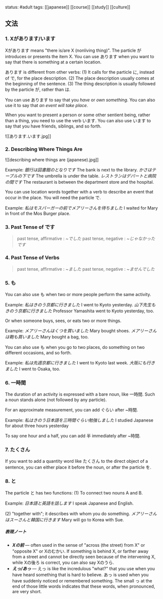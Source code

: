 status: #adult 
tags: [[japanese]] [[course]] [[study]] [[culture]]

## 文法

### 1. Xがあります/います

Xがあります means "there is/are X (nonliving thing)". The particle が introduces or presents the item X. You can use あります when you want to say that there is something at a certain location. 

あります is different from other verbs:
(1) It calls for the particle に, instead of で, for the place description.
(2) The place description usually comes at the beginning of the sentence. 
(3) The thing description is usually followed by the particle が, rather than は.

You can use あります to say that you *have* or *own something*. You can also use it to say that *an event will take place*. 

When you want to present a person or some other sentient being, rather than a thing, you need to use the verb います. You can also use います to say that you have friends, siblings, and so forth. 

![[あります.います.jpg]]

### 2. Describing Where Things Are

![[describing where things are (japanese).jpg]]

Example: 
	*銀行は図書館のとなりです* The bank is next to the library. 
	*かさはテーブルの下です* The umbrella is under the table.
	*レストランはデパートと病院の間です* The restaurant is between the department store and the hospital. 

You can use location words together with a verb to describe an event that occur in the place. You will need the particle で. 

Example: 
	*私はモスバーガーの前でメアリーさんを待ちました* I waited for Mary in front of the Mos Burger place. 
### 3. Past Tense of です

>past tense, affirmative : *~でした*
>past tense, negative : *~じゃなかったです*

### 4. Past Tense of Verbs

>past tense, affirmative : *~ました*
>past tense, negative : *~ませんでした*

### 5. も

You can also use も when two or more people perform the same activity. 

Example:
	*私はきのう京都に行きました* I went to Kyoto yesterday.
	*山下先生もきのう京都に行きました* Professor Yamashita went to Kyoto yesterday, too. 

Or when someone buys, sees, or eats two or more things. 

Example:
	*メアリーさんはくつを買いました* Mary bought shoes.
	*メアリーさんは鞄も買いました* Mary bought a bag, too. 

You can also use も when you go to two places, do something on two different occasions, and so forth. 

Example:
	*私は先週京都に行きました* I went to Kyoto last week.
	*大阪にも行きました* I went to Osaka, too. 

### 6. 一時間

The duration of an activity is expressed with a bare noun, like 一時間. Such a noun stands alone (not followed by any particle). 

For an approximate measurement, you can add ぐらい after ~時間. 

Example: 
	*私はきのう日本語を三時間ぐらい勉強しました* I studied Japanese for about three hours yesterday

To say one hour and a half, you can add 半 immediately after ~時間. 

### 7. たくさん

If you want to add a quantity word like たくさん to the direct object of a sentence, you can either place it before the noun, or after the particle を.

### 8. と

The particle と has two functions:
(1) To connect two nouns A and B.

Example:
	*日本語と英語を話します* I speak Japanese and English. 

(2) "together with"; it describes with whom you do something. 
	*メアリーさんはスーさんと韓国に行きます* Mary will go to Korea with Sue. 

##### 表現ノート
- ***Xの前*** — often used in the sense of "across (the street) from X" or "opposite X" or Xのむかい. If something is behind X, or farther away from a street and cannot be directly seen because of the intervening X, while Xの後ろ is correct, you can also say Xのうら.
- ***えっ/あっ*** — えっ is like the incredulous "what?" that you use when you have heard something that is hard to believe. あっ is used when you have suddenly noticed or remembered something. The small っ at the end of those little words indicates that these words, when pronounced, are very short.